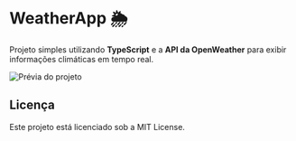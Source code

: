 # WeatherApp 🌦️

Projeto simples utilizando **TypeScript** e a **API da OpenWeather** para exibir informações climáticas em tempo real.

![Prévia do projeto](https://.png)

## Licença

Este projeto está licenciado sob a MIT License.